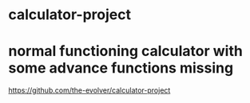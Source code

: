 # calculator-project
# normal functioning calculator with some advance functions missing 

https://github.com/the-evolver/calculator-project

